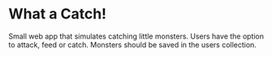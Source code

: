 # What a Catch!

Small web app that simulates catching little monsters. Users have the option to attack, feed or catch. Monsters should be saved in the users collection.
